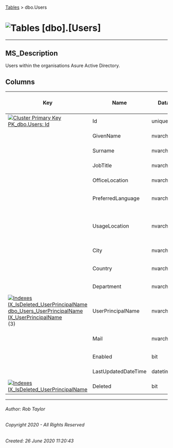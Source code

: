 #### 

[Tables](Tables.md) > dbo.Users

# ![Tables](../images/Table32.png) [dbo].[Users]

---

## <a name="#description"></a>MS_Description

Users within the organisations Asure Active Directory.

## <a name="#columns"></a>Columns

| Key | Name | Data Type | Max Length (Bytes) | Nullability | Default | Description |
|---|---|---|---|---|---|---|
| [![Cluster Primary Key PK_dbo.Users: Id](../images/pkcluster.png)](#indexes) | Id | uniqueidentifier | 16 | NOT NULL |  | _The unique identifier for the user._ |
|  | GivenName | nvarchar(max) | max | NULL allowed |  | _The given name (first name) of the user._ |
|  | Surname | nvarchar(max) | max | NULL allowed |  | _The user's surname (family name or last name)._ |
|  | JobTitle | nvarchar(max) | max | NULL allowed |  | _The user’s job title._ |
|  | OfficeLocation | nvarchar(max) | max | NULL allowed |  | _The office location in the user's place of business._ |
|  | PreferredLanguage | nvarchar(max) | max | NULL allowed |  | _The preferred language for the user. Should follow ISO 639-1 Code; for example "en-US"._ |
|  | UsageLocation | nvarchar(max) | max | NULL allowed |  | _A two letter country code (ISO standard 3166). Required for users that will be assigned licenses due to legal requirement to che_ |
|  | City | nvarchar(max) | max | NULL allowed |  | _The city in which the user is located._ |
|  | Country | nvarchar(max) | max | NULL allowed |  | _The country/region in which the user is located; for example, "US" or "UK"._ |
|  | Department | nvarchar(max) | max | NULL allowed |  | _The name for the department in which the user works._ |
| [![Indexes IX_IsDeleted_UserPrincipalName dbo_Users_UserPrincipalName IX_UserPrincipalName](../images/Index.png)](#indexes)(3) | UserPrincipalName | nvarchar(450) | 900 | NULL allowed |  | _The user principal name (UPN) of the user. The UPN is an Internet-style login name for the user based on the Internet standard R_ |
|  | Mail | nvarchar(450) | 900 | NULL allowed |  | _The SMTP address for the user, for example, "jeff@contoso.onmicrosoft.com"._ |
|  | Enabled | bit | 1 | NOT NULL | ((0)) | _Whether the user is enabled._ |
|  | LastUpdatedDateTime | datetime2 | 8 | NULL allowed |  | _The date the row was last updated._ |
| [![Indexes IX_IsDeleted_UserPrincipalName](../images/Index.png)](#indexes) | Deleted | bit | 1 | NOT NULL | ((0)) | _Whether this record is deleted._ |


---

###### Author:  Rob Taylor

###### Copyright 2020 - All Rights Reserved

###### Created: 26 June 2020 11:20:43

